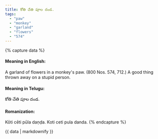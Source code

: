 ```yaml
---
title: కోతి చేతి పూల దండ.
tags:
  - "paw"
  - "monkey"
  - "garland"
  - "flowers"
  - "574"
---
```


{% capture data %}
#### Meaning in English:
A garland of flowers in a monkey's paw.
(800 Nos. 574, 712.)
A good thing thrown away on a stupid person.

#### Meaning in Telugu:
కోతి చేతి పూల దండ.

#### Romanization:
Kōti cēti pūla daṇḍa.
Koti ceti pula danda.
{% endcapture %}

{{ data | markdownify }}

